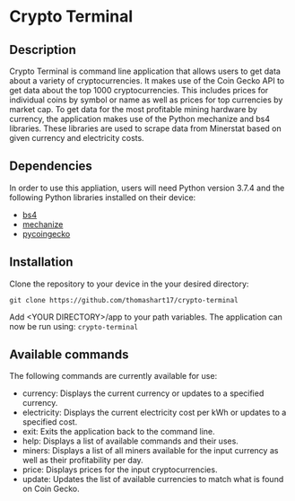# Crypto Terminal
## Description
Crypto Terminal is command line application that allows users to get data about a variety of cryptocurrencies. It makes use of the Coin Gecko API to get data about the top 1000 cryptocurrencies. This includes prices for individual coins by symbol or name as well as prices for top currencies by market cap. To get data for the most profitable mining hardware by currency, the application makes use of the Python mechanize and bs4 libraries. These libraries are used to scrape data from Minerstat based on given currency and electricity costs.
## Dependencies
In order to use this appliation, users will need Python version 3.7.4 and the following Python libraries installed on their device:
- [bs4](https://pypi.org/project/bs4)
- [mechanize](https://pypi.org/project/mechanize)
- [pycoingecko](https://pypi.org/project/pycoingecko)
## Installation
Clone the repository to your device in the your desired directory:

`git clone https://github.com/thomashart17/crypto-terminal`

Add \<YOUR DIRECTORY\>/app to your path variables. The application can now be run using: `crypto-terminal`
## Available commands
The following commands are currently available for use:
- currency: Displays the current currency or updates to a specified currency.
- electricity: Displays the current electricity cost per kWh or updates to a specified cost.
- exit: Exits the application back to the command line.
- help: Displays a list of available commands and their uses.
- miners: Displays a list of all miners available for the input currency as well as their profitability per day.
- price: Displays prices for the input cryptocurrencies.
- update: Updates the list of available currencies to match what is found on Coin Gecko.